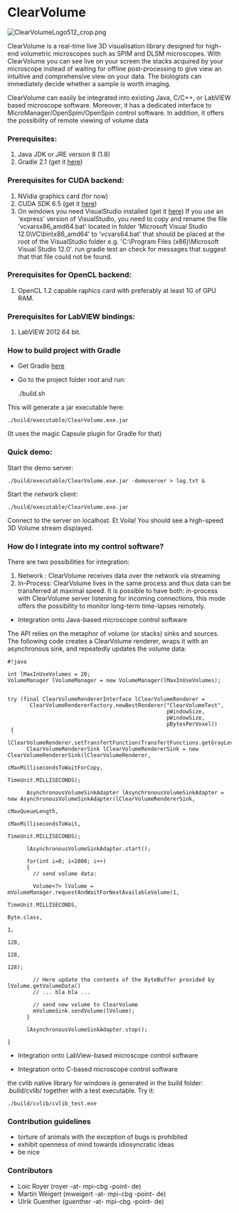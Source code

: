 # ClearVolume #

![ClearVolumeLogo512_crop.png](https://bitbucket.org/repo/GXoqjE/images/845422319-ClearVolumeLogo512_crop.png)

ClearVolume is a real-time live 3D visualisation library designed for high-end volumetric microscopes such as SPIM and DLSM microscopes. With ClearVolume you can see live on your screen the stacks acquired by your microscope instead of waiting for offline post-processing to give view an intuitive and comprehensive view on your data. The biologists can immediately decide whether a sample is worth imaging. 

ClearVolume can easily be integrated into existing Java, C/C++, or LabVIEW based microscope software. Moreover, it has a dedicated interface to MicroManager/OpenSpim/OpenSpin control software. In addition, it offers the possibility of remote viewing of volume data

### Prerequisites:

 1. Java JDK or JRE version 8 (1.8)  
 2. Gradle 2.1 (get it [here](http://www.gradle.org/downloads))

### Prerequisites for CUDA backend:

 1. NVidia graphics card (for now)
 2. CUDA SDK 6.5 (get it [here](http://developer.nvidia.com/cuda-downloads))
 3. On windows you need VisualStudio installed (get it [here](http://www.visualstudio.com/downloads/download-visual-studio-vs#d-express-windows-desktop))
 If you use an 'express' version of VisualStudio, you need to copy and rename the file 'vcvarsx86_amd64.bat' located in folder 'Microsoft Visual Studio 12.0\VC\bin\x86_amd64'  to 'vcvars64.bat' that should be placed at the root of the VisualStudio folder e.g. 'C:\Program Files (x86)\Microsoft Visual Studio 12.0'. run gradle test an check for messages that suggest that that file could not be found.

### Prerequisites for OpenCL backend:

 1. OpenCL 1.2 capable raphics card with preferably at least 1G of GPU RAM.

### Prerequisites for LabVIEW bindings:

 1. LabVIEW 2012 64 bit. 

### How to build project with Gradle

* Get Gradle [here](http://www.gradle.org/)

* Go to the project folder root and run:

     ./build.sh

This will generate a jar executable here:

    ./build/executable/ClearVolume.exe.jar

(It uses the magic Capsule plugin for Gradle for that)

### Quick demo:

Start the demo server:

    ./build/executable/ClearVolume.exe.jar -demoserver > log.txt &

Start the network client:

    ./build/executable/ClearVolume.exe.jar

Connect to the server on localhost. Et Voila!
You should see a high-speed 3D Volume stream
displayed.



### How do I integrate into my control software? ###

There are two possibilities for integration:
1.  Network    : ClearVolume receives data over the network via streaming
2.  In-Process: ClearVolume lives in the same process and thus data can be transferred at maximal speed.
It is possible to have both: in-process with ClearVolume server listening for incoming connections, this mode
offers the possibility to monitor long-term time-lapses remotely.

* Integration onto Java-based microscope control software

The API relies on the metaphor of volume (or stacks) sinks and sources.
The following code creates a ClearVolume renderer, wraps it with an asynchronous sink,
and repeatedly updates the volume data:


```
#!java

int lMaxInUseVolumes = 20; 
VolumeManager lVolumeManager = new VolumeManager(lMaxInUseVolumes);


try (final ClearVolumeRendererInterface lClearVolumeRenderer =
       ClearVolumeRendererFactory.newBestRenderer("ClearVolumeTest",
                                                  pWindowSize,
                                                  pWindowSize,
                                                  pBytesPerVoxel))
 {
      lClearVolumeRenderer.setTransfertFunction(TransfertFunctions.getGrayLevel());
      ClearVolumeRendererSink lClearVolumeRendererSink = new ClearVolumeRendererSink(lClearVolumeRenderer,
                                                                                     cMaxMillisecondsToWaitForCopy,
                                                                                     TimeUnit.MILLISECONDS);

      AsynchronousVolumeSinkAdapter lAsynchronousVolumeSinkAdapter = new AsynchronousVolumeSinkAdapter(lClearVolumeRendererSink,
                                                                                                       cMaxQueueLength,
                                                                                                       cMaxMillisecondsToWait,
                                                                                                       TimeUnit.MILLISECONDS);

      lAsynchronousVolumeSinkAdapter.start();

      for(int i=0; i<1000; i++)
      {
        // send volume data:

        Volume<?> lVolume = mVolumeManager.requestAndWaitForNextAvailableVolume(1,
                                                                                TimeUnit.MILLISECONDS, 
                                                                                Byte.class, 
                                                                                1,
                                                                                128,
                                                                                128,
                                                                                128);

        // Here update the contents of the ByteBuffer provided by lVolume.getVolumeData()
        // ... bla bla ...
      
        // send new volume to ClearVolume
        mVolumeSink.sendVolume(lVolume);
      }

      lAsynchronousVolumeSinkAdapter.stop();

}
```


* Integration onto LabView-based microscope control software

* Integration onto C-based microscope control software

the cvlib native library for windows is generated in the build folder: .build/cvlib/
together with a test executable. Try it:

    ./build/cvlib/cvlib_test.exe


### Contribution guidelines ###

* torture of animals with the exception of bugs is prohibited
* exhibit openness of mind towards idiosyncratic ideas
* be nice

### Contributors ###

* Loic Royer (royer -at- mpi-cbg -point- de)
* Martin Weigert (mweigert -at- mpi-cbg -point- de)
* Ulrik Guenther (guenther -at- mpi-cbg -point- de)